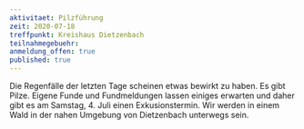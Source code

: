 ```yaml
---
aktivitaet: Pilzführung
zeit: 2020-07-18
treffpunkt: Kreishaus Dietzenbach
teilnahmegebuehr: 
anmeldung_offen: true
published: true
---
```


Die Regenfälle der letzten Tage scheinen etwas bewirkt zu haben. Es gibt Pilze. Eigene Funde und Fundmeldungen lassen einiges erwarten und daher gibt es am Samstag, 4. Juli einen Exkusionstermin. Wir werden in einem Wald in der nahen Umgebung von Dietzenbach unterwegs sein.
